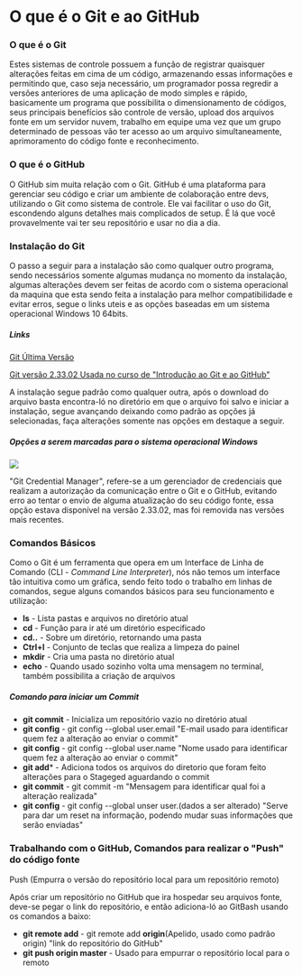 # O que é o Git e ao GitHub

### O que é o Git

Estes sistemas de controle possuem a função de registrar quaisquer alterações feitas em cima de um código, armazenando essas informações e permitindo que, caso seja necessário, um programador possa regredir a versões anteriores de uma aplicação de modo simples e rápido, basicamente um programa que possibilita o dimensionamento de códigos, seus principais benefícios são controle de versão, upload dos arquivos fonte em um servidor nuvem,  trabalho em equipe uma vez que um grupo determinado de pessoas vão ter acesso ao um arquivo simultaneamente, aprimoramento do código fonte e reconhecimento.

### O que é o GitHub

O GitHub sim muita relação com o Git. GitHub é uma plataforma para gerenciar seu código e criar um ambiente de colaboração entre devs, utilizando o Git como sistema de controle. Ele vai facilitar o uso do Git, escondendo alguns detalhes mais complicados de setup. É lá que você provavelmente vai ter seu repositório e usar no dia a dia.

### Instalação do Git

O passo a seguir para a instalação são como qualquer outro programa, sendo necessários somente algumas mudança no momento da instalação, algumas alterações devem ser feitas de acordo com o sistema operacional da maquina que esta sendo feita a instalação para melhor compatibilidade e evitar erros, segue o links uteis e as opções baseadas em um sistema operacional Windows 10 64bits.

##### Links

[Git Última Versão](https://git-scm.com/download/win) 

[Git versão 2.33.02 Usada no curso de "Introdução ao Git e ao GitHub"](https://www.npackd.org/p/git64/2.32.0.2)

A instalação segue padrão como qualquer outra, após o download do arquivo basta encontra-ló no diretório em que o arquivo foi salvo e iniciar a instalação, segue avançando deixando como padrão as opções já selecionadas, faça alterações somente nas opções em destaque a seguir.

##### Opções a serem marcadas para o sistema operacional Windows 

![]([C:\workspace\dio-desafio-primeiro-repositorio\img\Screenshot_2.png](https://github.com/almirjunior-p/dio-desafio-primeiro-repositorio/blob/main/img/Screenshot_2.png))

"Git Credential Manager", refere-se a um gerenciador de credenciais que realizam a autorização da  comunicação entre o Git e o GitHub, evitando erro ao tentar o envio de alguma atualização do seu código fonte, essa opção estava disponível na versão 2.33.02, mas foi removida nas versões mais recentes.

### Comandos Básicos 

Como o Git é um ferramenta que opera em um Interface de Linha de Comando (CLI - *Command Line Interpreter*), nós não temos um interface tão intuitiva como um gráfica, sendo feito todo o trabalho em linhas de comandos, segue alguns comandos  básicos para seu funcionamento e utilização:

- **ls** - Lista pastas e arquivos no diretório atual
- **cd** - Função para ir até um diretório especificado
- **cd..** - Sobre um diretório, retornando uma pasta
- **Ctrl+l** - Conjunto de teclas que realiza a limpeza do painel
- **mkdir** - Cria uma pasta no diretório atual
- **echo** - Quando usado sozinho volta uma mensagem no terminal, também possibilita a criação de arquivos

##### Comando para iniciar um Commit

- **git commit** - Inicializa um repositório vazio no diretório atual
- **git config** - git config --global user.email "E-mail usado para identificar quem fez a alteração ao enviar o commit"
- **git config** - git config --global user.name "Nome usado para identificar quem fez a alteração ao enviar o commit"
- **git add*** - Adiciona todos os arquivos do diretorio que foram feito alterações para o Stageged aguardando o commit
- **git commit** - git commit -m "Mensagem para identificar qual foi a alteração realizada"
- **git config** - git config --global unser user.(dados a ser alterado) "Serve para dar um reset na informação, podendo mudar suas informações que serão enviadas"



### Trabalhando com o GitHub, Comandos para realizar o "Push" do código fonte

Push (Empurra o versão do repositório local para um repositório remoto)

Após criar um repositório no GitHub que ira hospedar seu arquivos fonte, deve-se pegar o link do repositório, e então adiciona-ló ao GitBash usando os comandos a baixo:

- **git remote add** - git remote add **origin**(Apelido, usado como padrão origin) "link do repositório do GitHub"
- **git push origin master** - Usado para empurrar o repositório local para o remoto









